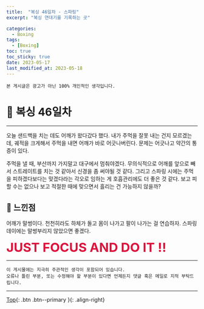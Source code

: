 ```yaml
---
title:  "복싱 46일차 - 스파링"
excerpt: "복싱 연대기를 기록하는 곳"

categories:
  - Boxing
tags:
  - [Boxing]
toc: true
toc_sticky: true
date: 2023-05-17
last_modified_at: 2023-05-18
---
```


    본 게시글은 광고가 아닌 100% 개인적인 생각입니다.

# 🥊 복싱 46일차 
<hr style="width:100%" />

오늘 샌드백을 치는 데도 어깨가 왔다갔다 했다.
내가 주먹을 잘못 내는 건지 모르겠는데, 궤적을 크게해서 주먹을 내면 어깨가 바로 어긋나버린다.
문제는 어긋나고 약간의 통증이 있다.

주먹을 낼 때, 부산까지 가지말고 대구에서 멈춰야겠다.
무의식적으로 어깨를 앞으로 빼서 스트레이트를 치는 것 같아서 신경을 좀 써야될 것 같다.
그리고 스파링 시에는 주먹을 피하겠다보다는 맞겠다라는 각오로 임하는 게 호흡관리에도 더 좋은 것 같다.
보고 피할 수는 없으나 보고 적절한 때에 맞으면서 흘리는 건 가능하지 않을까?

## 🤣 느낀점

어깨가 말썽이다.
천천히라도 하체가 돌고 몸이 나가고 팔이 나가는 걸 연습하자.
스파링데이에는 말썽부리지 않았으면 좋겠다.

<strong style="color:crimson; font-size:25pt">JUST FOCUS AND DO IT !!</strong>

<hr style="width:100%" />

    이 게시물에는 지극히 주관적인 생각이 포함되어 있습니다. 
    오류나 틀린 부분, 또는 수정해야 할 부분이 있다면 언제든지 댓글 혹은 메일로 지적 부탁드립니다.
    
<hr>


[Top](#){: .btn .btn--primary }{: .align-right}